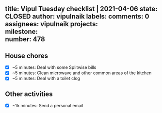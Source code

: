 title:	Vipul Tuesday checklist | 2021-04-06
state:	CLOSED
author:	vipulnaik
labels:	
comments:	0
assignees:	vipulnaik
projects:	
milestone:	
number:	478
--
## House chores

- [x] ~5 minutes: Deal with some Splitwise bills
- [x] ~5 minutes: Clean microwave and other common areas of the kitchen 
- [x] ~5 minutes: Deal with a toilet clog 

## Other activities

- [x] ~15 minutes: Send a personal email
